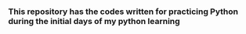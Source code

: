### This repository has the codes written for practicing Python during the initial days of my python learning
